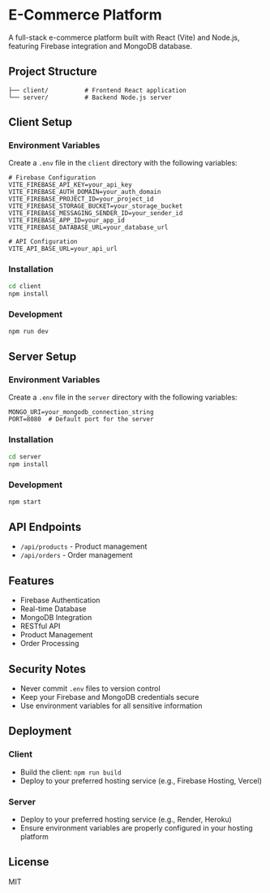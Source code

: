 # E-Commerce Platform

A full-stack e-commerce platform built with React (Vite) and Node.js, featuring Firebase integration and MongoDB database.

## Project Structure

```
├── client/          # Frontend React application
└── server/          # Backend Node.js server
```

## Client Setup

### Environment Variables

Create a `.env` file in the `client` directory with the following variables:

```env
# Firebase Configuration
VITE_FIREBASE_API_KEY=your_api_key
VITE_FIREBASE_AUTH_DOMAIN=your_auth_domain
VITE_FIREBASE_PROJECT_ID=your_project_id
VITE_FIREBASE_STORAGE_BUCKET=your_storage_bucket
VITE_FIREBASE_MESSAGING_SENDER_ID=your_sender_id
VITE_FIREBASE_APP_ID=your_app_id
VITE_FIREBASE_DATABASE_URL=your_database_url

# API Configuration
VITE_API_BASE_URL=your_api_url
```

### Installation

```bash
cd client
npm install
```

### Development

```bash
npm run dev
```

## Server Setup

### Environment Variables

Create a `.env` file in the `server` directory with the following variables:

```env
MONGO_URI=your_mongodb_connection_string
PORT=8080  # Default port for the server
```

### Installation

```bash
cd server
npm install
```

### Development

```bash
npm start
```

## API Endpoints

- `/api/products` - Product management
- `/api/orders` - Order management

## Features

- Firebase Authentication
- Real-time Database
- MongoDB Integration
- RESTful API
- Product Management
- Order Processing

## Security Notes

- Never commit `.env` files to version control
- Keep your Firebase and MongoDB credentials secure
- Use environment variables for all sensitive information

## Deployment

### Client
- Build the client: `npm run build`
- Deploy to your preferred hosting service (e.g., Firebase Hosting, Vercel)

### Server
- Deploy to your preferred hosting service (e.g., Render, Heroku)
- Ensure environment variables are properly configured in your hosting platform

## License

MIT
